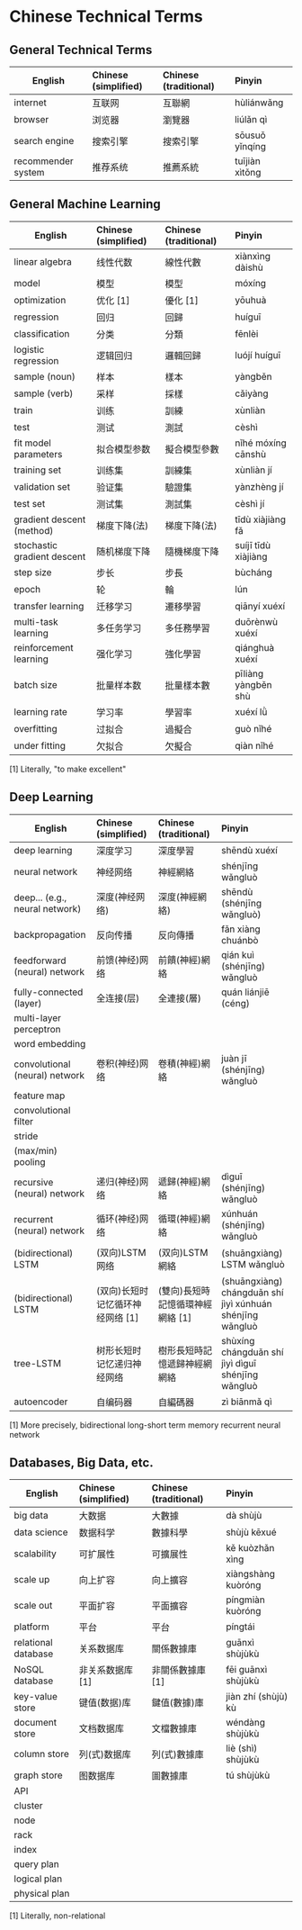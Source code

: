 # Chinese Technical Terms

## General Technical Terms

English | Chinese (simplified) | Chinese (traditional) | Pinyin
--------|:--|:--|:--
internet | 互联网 | 互聯網 | hùliánwǎng
browser | 浏览器 | 瀏覽器 | liúlǎn qì
search engine | 搜索引擎 | 搜索引擎 | sōusuǒ yǐnqíng 
recommender system | 推荐系统 | 推薦系統 | tuījiàn xìtǒng


## General Machine Learning

English | Chinese (simplified) | Chinese (traditional) | Pinyin
--------|:--|:--|:--
linear algebra | 线性代数 | 線性代數 | xiànxìng dàishù
model | 模型 | 模型 | móxíng
optimization | 优化 [1] | 優化 [1] | yōuhuà
regression | 回归 | 回歸 | huíguī
classification | 分类 | 分類 | fēnlèi
logistic regression | 逻辑回归 | 邏輯回歸 | luójí huíguī
sample (noun) | 样本 | 樣本 | yàngběn
sample (verb) | 采样| 採樣 | cǎiyàng
train | 训练 | 訓練 | xùnliàn
test | 测试 | 測試 | cèshì
fit model parameters | 拟合模型参数 | 擬合模型參數 | nǐhé móxíng cānshù
training set | 训练集 | 訓練集 | xùnliàn jí
validation set | 验证集 | 驗證集 | yànzhèng jí
test set | 测试集 | 測試集 | cèshì jí
gradient descent (method) | 梯度下降(法) | 梯度下降(法) | tīdù xiàjiàng fǎ
stochastic gradient descent | 随机梯度下降 | 隨機梯度下降 | suíjī tīdù xiàjiàng
step size | 步长 | 步長 | bùcháng 
epoch | 轮 | 輪 | lún
transfer learning | 迁移学习 | 遷移學習 | qiānyí xuéxí
multi-task learning | 多任务学习 | 多任務學習 | duōrènwù xuéxí
reinforcement learning | 强化学习 | 強化學習 | qiánghuà xuéxí
batch size | 批量样本数 | 批量樣本數 | pīliàng yàngběn shù
learning rate | 学习率 | 學習率 | xuéxí lǜ 
overfitting | 过拟合 | 過擬合 | guò nǐhé 
under fitting | 欠拟合 | 欠擬合 | qiàn nǐhé 


[1] Literally, "to make excellent"

## Deep Learning

English | Chinese (simplified) | Chinese (traditional) | Pinyin
--------|:--|:--|:--
deep learning | 深度学习 | 深度學習 | shēndù xuéxí
neural network | 神经网络 | 神經網絡 | shénjīng wǎngluò
deep... (e.g., neural network) | 深度(神经网络) | 深度(神經網絡) | shēndù (shénjīng wǎngluò)
backpropagation | 反向传播 | 反向傳播 | fǎn xiàng chuánbò
feedforward (neural) network | 前馈(神经)网络 | 前饋(神經)網絡 | qián kuì (shénjīng) wǎngluò
fully-connected (layer) | 全连接(层) | 全連接(層) | quán liánjiē (céng)
multi-layer perceptron |
word embedding |
convolutional (neural) network | 卷积(神经)网络 | 卷積(神經)網絡 | juàn jī (shénjīng) wǎngluò
feature map |
convolutional filter |
stride |
(max/min) pooling |
recursive (neural) network | 递归(神经)网络 | 遞歸(神經)網絡 | dìguī (shénjīng) wǎngluò
recurrent (neural) network | 循环(神经)网络 | 循環(神經)網絡 | xúnhuán (shénjīng) wǎngluò
(bidirectional) LSTM | (双向)LSTM网络 | (双向)LSTM網絡 | (shuāngxiàng) LSTM wǎngluò
(bidirectional) LSTM | (双向)长短时记忆循环神经网络 [1] | (雙向)長短時記憶循環神經網絡 [1] | (shuāngxiàng) chángduǎn shí jìyì xúnhuán shénjīng wǎngluò
tree-LSTM | 树形长短时记忆递归神经网络 | 樹形長短時記憶遞歸神經網網絡 |shùxíng chángduǎn shí jìyì dìguī shénjīng wǎngluò
autoencoder | 自编码器 | 自編碼器 | zì biānmǎ qì

[1] More precisely, bidirectional long-short term memory recurrent neural network

## Databases, Big Data, etc.

English | Chinese (simplified) | Chinese (traditional) | Pinyin
--------|:--|:--|:--
big data | 大数据 | 大數據 | dà shùjù
data science | 数据科学 | 數據科學 | shùjù kēxué
scalability | 可扩展性 | 可擴展性 | kě kuòzhǎn xìng
scale up | 向上扩容 | 向上擴容 | xiàngshàng kuòróng
scale out | 平面扩容 | 平面擴容 | píngmiàn kuòróng
platform | 平台 | 平台 | píngtái
relational database | 关系数据库 | 關係數據庫 | guānxì shùjùkù
NoSQL database | 非关系数据库 [1] | 非關係數據庫 [1] | fēi guānxì shùjùkù
key-value store | 键值(数据)库 | 鍵值(數據)庫 | jiàn zhí (shùjù) kù
document store | 文档数据库 | 文檔數據庫 | wéndàng shùjùkù
column store | 列(式)数据库 | 列(式)數據庫 | liè (shì) shùjùkù
graph store | 图数据库 | 圖數據庫 | tú shùjùkù
API |
cluster |
node |
rack |
index |
query plan |
logical plan |
physical plan |

[1] Literally, non-relational

